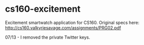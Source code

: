 # cs160-excitement
Excitement smartwatch application for CS160. Original specs here: http://cs160.valkyriesavage.com/assignments/PRG02.pdf

07/13 - I removed the private Twitter keys.
